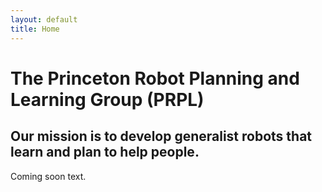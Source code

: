 ```yaml
---
layout: default
title: Home
---
```


<h1>The Princeton Robot Planning and Learning Group (PRPL)</h1>

<h2>Our mission is to develop generalist robots that learn and plan to help people.</h2>

<p>Coming soon text.</p>